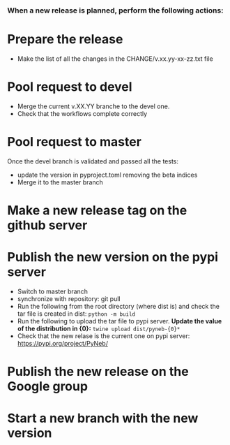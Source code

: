 ### When a new release is planned, perform the following actions:

Prepare the release
=============

* Make the list of all the changes in the CHANGE/v.xx.yy-xx-zz.txt file

Pool request to devel
==============

* Merge the current v.XX.YY branche to the devel one.
* Check that the workflows complete correctly

Pool request to master
===============

Once the devel branch is validated and passed all the tests:

* update the version in pyproject.toml removing the beta indices
* Merge it to the master branch

Make a new release tag on the github server
==============================


Publish the new version on the pypi server
=============================

* Switch to master branch
* synchronize with repository: git pull
* Run the following from the root directory (where dist is) and check the tar file is created in dist:
    `python -m build`
* Run the following to upload the tar file to pypi server. **Update the value of the distribution in {0}:**
    `twine upload dist/pyneb-{0}*`
* Check that the new relase is the current one on pypi server: https://pypi.org/project/PyNeb/

Publish the new release on the Google group
==============================

Start a new branch with the new version
===========================


